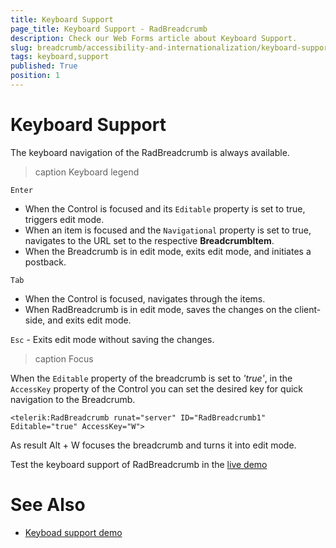 ```yaml
---
title: Keyboard Support
page_title: Keyboard Support - RadBreadcrumb
description: Check our Web Forms article about Keyboard Support.
slug: breadcrumb/accessibility-and-internationalization/keyboard-support
tags: keyboard,support
published: True
position: 1
---
```


# Keyboard Support

The keyboard navigation of the RadBreadcrumb is always available.

>caption Keyboard legend

`Enter`
* When the Control is focused and its `Editable` property is set to true, triggers edit mode.
* When an item is focused and the `Navigational` property is set to true, navigates to the URL set to the respective **BreadcrumbItem**.
* When the Breadcrumb is in edit mode, exits edit mode, and initiates a postback.

`Tab`
* When the Control is focused, navigates through the items.
* When RadBreadcrumb is in edit mode, saves the changes on the client-side, and exits edit mode.

`Esc` - Exits edit mode without saving the changes.

>caption Focus

When the `Editable` property of the breadcrumb is set to *'true'*, in the `AccessKey` property of the Control you can set the desired key for quick navigation to the Breadcrumb.

````ASPX
<telerik:RadBreadcrumb runat="server" ID="RadBreadcrumb1" Editable="true" AccessKey="W">
````

As result Alt + W focuses the breadcrumb and turns it into edit mode.

Test the keyboard support of RadBreadcrumb in the [live demo](https://demos.telerik.com/aspnet-ajax/breadcrumb/accessibility-and-internationalization/keyboardsupport/defaultcs.aspx)


# See Also

 * [Keyboad support demo](https://demos.telerik.com/aspnet-ajax/breadcrumb/accessibility-and-internationalization/keyboardsupport/defaultcs.aspx)
 


